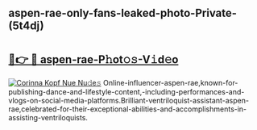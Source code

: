 ## aspen-rae-only-fans​-leaked-photo​-Private-(5t4dj)


# <h2><a href="https://mediaupload.pro?title=aspen-rae&ref=git">🔗👉 🔴 aspen-rae-P𝚑ot𝚘𝚜-V𝚒d𝚎o</a></h2>

[![Corinna Kopf Nue Nu𝚍e𝚜](https://i.imgur.com/0qMVB7G.gif)](https://mediaupload.pro?title=aspen-rae&ref=git)
Online-influencer-aspen-rae,known-for-publishing-dance-and-lifestyle-content,-including-performances-and-vlogs-on-social-media-platforms.Brilliant-ventriloquist-assistant-aspen-rae,celebrated-for-their-exceptional-abilities-and-accomplishments-in-assisting-ventriloquists.  
